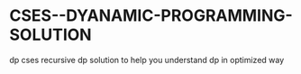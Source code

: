 # CSES--DYANAMIC-PROGRAMMING-SOLUTION
dp cses recursive dp solution to help you understand dp in optimized way 
